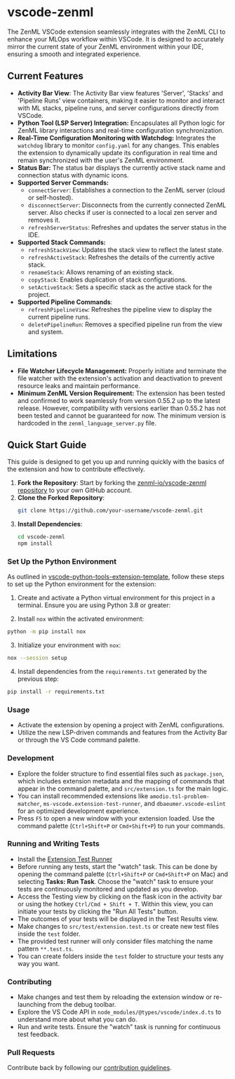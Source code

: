 # vscode-zenml

The ZenML VSCode extension seamlessly integrates with the ZenML CLI to enhance your MLOps workflow within VSCode. It is designed to accurately mirror the current state of your ZenML environment within your IDE, ensuring a smooth and integrated experience.

## Current Features

- **Activity Bar View**: The Activity Bar view features 'Server', 'Stacks' and 'Pipeline Runs' view containers, making it easier to monitor and interact with ML stacks, pipeline runs, and server configurations directly from VSCode.
- **Python Tool (LSP Server) Integration:** Encapsulates all Python logic for ZenML library interactions and real-time configuration synchronization.
- **Real-Time Configuration Monitoring with Watchdog:** Integrates the `watchdog` library to monitor `config.yaml` for any changes. This enables the extension to dynamically update its configuration in real time and remain synchronized with the user's ZenML environment.
- **Status Bar:** The status bar displays the currently active stack name and connection status with dynamic icons.
- **Supported Server Commands:**
  - `connectServer`: Establishes a connection to the ZenML server (cloud or self-hosted).
  - `disconnectServer`: Disconnects from the currently connected ZenML server. Also checks if user is connected to a local zen server and removes it.
  - `refreshServerStatus`: Refreshes and updates the server status in the IDE.
- **Supported Stack Commands:**
  - `refreshStackView`: Updates the stack view to reflect the latest state.
  - `refreshActiveStack`: Refreshes the details of the currently active stack.
  - `renameStack`: Allows renaming of an existing stack.
  - `copyStack`: Enables duplication of stack configurations.
  - `setActiveStack`: Sets a specific stack as the active stack for the project.
- **Supported Pipeline Commands**:
  - `refreshPipelineView`: Refreshes the pipeline view to display the current pipeline runs.
  - `deletePipelineRun`: Removes a specified pipeline run from the view and system.

## Limitations

- **File Watcher Lifecycle Management:** Properly initiate and terminate the file watcher with the extension's activation and deactivation to prevent resource leaks and maintain performance.
- **Minimum ZenML Version Requirement:** The extension has been tested and confirmed to work seamlessly from version 0.55.2 up to the latest release. However, compatibility with versions earlier than 0.55.2 has not been tested and cannot be guaranteed for now. The minimum version is hardcoded in the `zenml_language_server.py` file.

## Quick Start Guide

This guide is designed to get you up and running quickly with the basics of the extension and how to contribute effectively.

1. **Fork the Repository**: Start by forking the [zenml-io/vscode-zenml repository](https://github.com/zenml-io/vscode-zenml) to your own GitHub account.
2. **Clone the Forked Repository**:
   ```bash
   git clone https://github.com/your-username/vscode-zenml.git
   ```
3. **Install Dependencies**:
   ```bash
   cd vscode-zenml
   npm install
   ```

### Set Up the Python Environment

As outlined in [vscode-python-tools-extension-template](https://github.com/microsoft/vscode-python-tools-extension-template?tab=readme-ov-file#getting-started), follow these steps to set up the Python environment for the extension:

1. Create and activate a Python virtual environment for this project in a terminal. Ensure you are using Python 3.8 or greater:

2. Install `nox` within the activated environment:

```bash
python -m pip install nox
```

3. Initialize your environment with `nox`:

```sh
nox --session setup
```

4. Install dependencies from the `requirements.txt` generated by the previous step:

```sh
pip install -r requirements.txt
```

### Usage

- Activate the extension by opening a project with ZenML configurations.
- Utilize the new LSP-driven commands and features from the Activity Bar or through the VS Code command palette.

### Development

- Explore the folder structure to find essential files such as `package.json`, which includes extension metadata and the mapping of commands that appear in the command palette, and `src/extension.ts` for the main logic.
- You can install recommended extensions like `amodio.tsl-problem-matcher`, `ms-vscode.extension-test-runner`, and `dbaeumer.vscode-eslint` for an optimized development experience.
- Press `F5` to open a new window with your extension loaded. Use the command palette (`Ctrl+Shift+P` or `Cmd+Shift+P`) to run your commands.

### Running and Writing Tests

- Install the [Extension Test Runner](https://marketplace.visualstudio.com/items?itemName=ms-vscode.extension-test-runner)
- Before running any tests, start the "watch" task. This can be done by opening the command palette (`Ctrl+Shift+P` or `Cmd+Shift+P` on Mac) and selecting **Tasks: Run Task**. Choose the "watch" task to ensure your tests are continuously monitored and updated as you develop.
- Access the Testing view by clicking on the flask icon in the activity bar or using the hotkey `Ctrl/Cmd + Shift + T`. Within this view, you can initiate your tests by clicking the "Run All Tests" button.
- The outcomes of your tests will be displayed in the Test Results view.
- Make changes to `src/test/extension.test.ts` or create new test files inside the `test` folder.
- The provided test runner will only consider files matching the name pattern `**.test.ts`.
- You can create folders inside the `test` folder to structure your tests any way you want.

### Contributing

- Make changes and test them by reloading the extension window or re-launching from the debug toolbar.
- Explore the VS Code API in `node_modules/@types/vscode/index.d.ts` to understand more about what you can do.
- Run and write tests. Ensure the "watch" task is running for continuous test feedback.

### Pull Requests

Contribute back by following our [contribution guidelines](https://github.com/zenml-io/zenml/blob/main/CONTRIBUTING.md).
